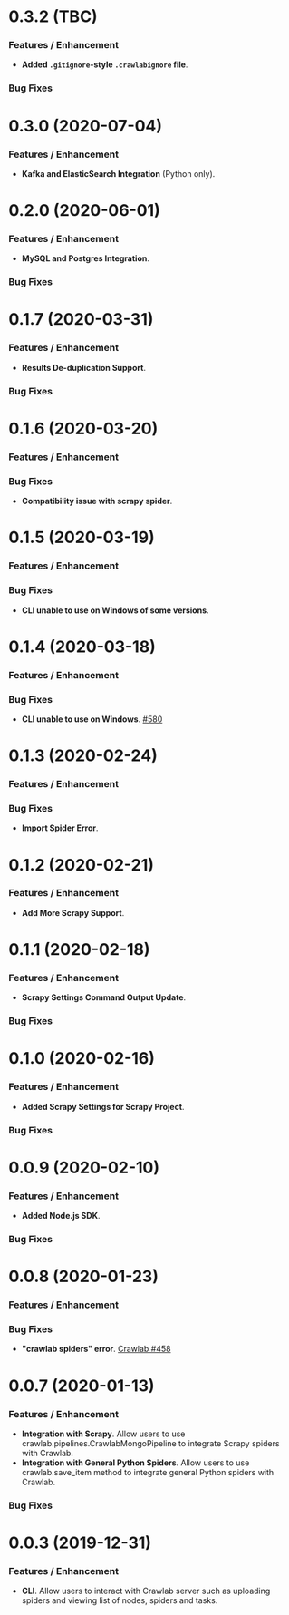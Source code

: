 # 0.3.2 (TBC)
### Features / Enhancement
- **Added `.gitignore`-style `.crawlabignore` file**.

### Bug Fixes

# 0.3.0 (2020-07-04)
### Features / Enhancement
- **Kafka and ElasticSearch Integration** (Python only).

# 0.2.0 (2020-06-01)
### Features / Enhancement
- **MySQL and Postgres Integration**.

### Bug Fixes

# 0.1.7 (2020-03-31)
### Features / Enhancement
- **Results De-duplication Support**.

### Bug Fixes

# 0.1.6 (2020-03-20)
### Features / Enhancement

### Bug Fixes
- **Compatibility issue with scrapy spider**.

# 0.1.5 (2020-03-19)
### Features / Enhancement

### Bug Fixes
- **CLI unable to use on Windows of some versions**.

# 0.1.4 (2020-03-18)
### Features / Enhancement

### Bug Fixes
- **CLI unable to use on Windows**. [#580](https://github.com/crawlab-team/crawlab/issues/580)

# 0.1.3 (2020-02-24)
### Features / Enhancement

### Bug Fixes
- **Import Spider Error**. 

# 0.1.2 (2020-02-21)
### Features / Enhancement
- **Add More Scrapy Support**. 

# 0.1.1 (2020-02-18)
### Features / Enhancement
- **Scrapy Settings Command Output Update**. 

### Bug Fixes

# 0.1.0 (2020-02-16)
### Features / Enhancement
- **Added Scrapy Settings for Scrapy Project**. 

### Bug Fixes

# 0.0.9 (2020-02-10)

### Features / Enhancement
- **Added Node.js SDK**.

### Bug Fixes

# 0.0.8 (2020-01-23)

### Features / Enhancement

### Bug Fixes
- **"crawlab spiders" error**. [Crawlab #458](https://github.com/crawlab-team/crawlab/issues/458)

# 0.0.7 (2020-01-13)

### Features / Enhancement
- **Integration with Scrapy**. Allow users to use crawlab.pipelines.CrawlabMongoPipeline to integrate Scrapy spiders with Crawlab.
- **Integration with General Python Spiders**. Allow users to use crawlab.save_item method to integrate general Python spiders with Crawlab.

### Bug Fixes

# 0.0.3 (2019-12-31)

### Features / Enhancement
- **CLI**. Allow users to interact with Crawlab server such as uploading spiders and viewing list of nodes, spiders and tasks.
